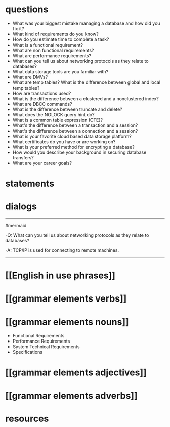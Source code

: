 # questions

- What was your biggest mistake managing a database and how did you fix it?
- What kind of requirements do you know?
- How do you estimate time to complete a task?
- What is a functional requirement?
- What are non functional requirements?
- What are performance requirements?
- What can you tell us about networking protocols as they relate to databases?
- What data storage tools are you familiar with?
- What are DMVs?
- What are temp tables? What is the difference between global and local temp tables?
- How are transactions used?
- What is the difference between a clustered and a nonclustered index?
- What are DBCC commands?
- What is the difference between truncate and delete?
- What does the NOLOCK query hint do?
- What is a common table expression (CTE)?
- What's the difference between a transaction and a session?
- What's the difference between a connection and a session?
- What is your favorite cloud based data storage platform?
- What certificates do you have or are working on?
- What is your preferred method for encrypting a database?
- How would you describe your background in securing database transfers?
- What are your career goals?



# statements

# dialogs
---
#mermaid 

-Q: What can you tell us about networking protocols as they relate to databases?

-A: TCP/IP is used for connecting to remote machines.

---

# [[English in use phrases]]

# [[grammar elements verbs]]

# [[grammar elements nouns]]

-   Functional Requirements
-   Performance Requirements
-   System Technical Requirements
-   Specifications

# [[grammar elements adjectives]]

# [[grammar elements adverbs]]

# resources
